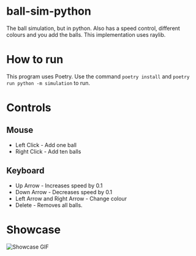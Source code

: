 # ball-sim-python
The ball simulation, but in python. Also has a speed control, different colours and you add the balls. This implementation uses raylib.

# How to run
This program uses Poetry.
Use the command `poetry install` and `poetry run python -m simulation` to run.

# Controls
## Mouse
- Left Click - Add one ball
- Right Click - Add ten balls

## Keyboard
- Up Arrow - Increases speed by 0.1
- Down Arrow - Decreases speed by 0.1
- Left Arrow and Right Arrow - Change colour 
- Delete - Removes all balls.

# Showcase
![Showcase GIF](showcase.gif)
